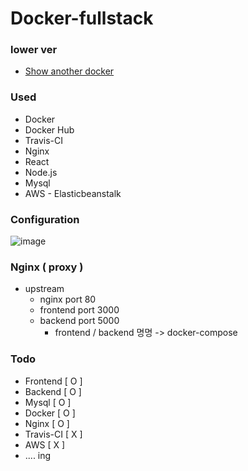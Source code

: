 # Docker-fullstack

### lower ver
- [Show another docker](https://github.com/Kimbeomchul/Docker-TravisCI)

### Used
- Docker
- Docker Hub
- Travis-CI
- Nginx
- React
- Node.js
- Mysql
- AWS - Elasticbeanstalk

### Configuration
![image](https://user-images.githubusercontent.com/54543148/123635157-4c128000-d856-11eb-8c1a-5b6df709b82f.png)


### Nginx ( proxy ) 
- upstream
  + nginx port 80
  + frontend port 3000 
  + backend port 5000
    * frontend / backend 명명 -> docker-compose

### Todo
- Frontend [ O ]
- Backend [ O ]
- Mysql [ O ]
- Docker [ O ]
- Nginx [ O ] 
- Travis-CI [ X ]
- AWS [ X ] 
- .... ing 
